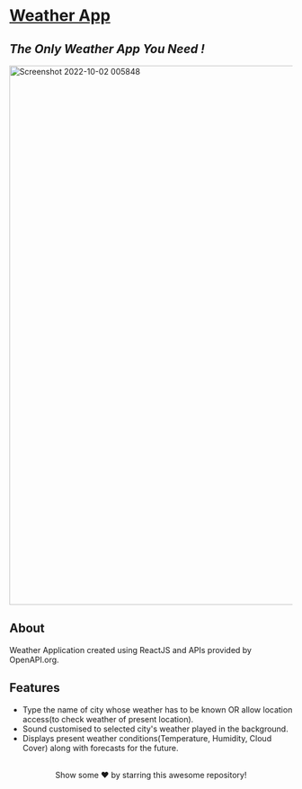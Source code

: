 # [Weather App](https://newweatherappreact.netlify.app/)

## _The Only Weather App You Need !_

<img width="959" alt="Screenshot 2022-10-02 005848" src="https://user-images.githubusercontent.com/78149368/193426253-0cbcfb9d-238a-46e5-8708-b169efa269ae.png">

## About

Weather Application created using ReactJS and APIs provided by OpenAPI.org.

## Features

- Type the name of city whose weather has to be known OR allow location access(to check weather of present location).
- Sound customised to selected city's weather played in the background.
- Displays present weather conditions(Temperature, Humidity, Cloud Cover) along with forecasts for the future.

<br>
<div align="center">
Show some ❤️ by starring this awesome repository!
</div>
